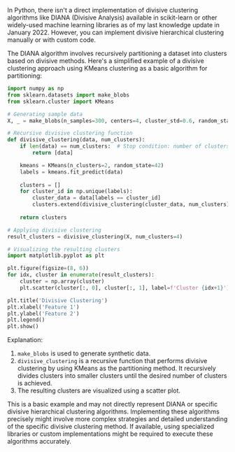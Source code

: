 In Python, there isn't a direct implementation of divisive clustering algorithms like DIANA (Divisive Analysis) available in scikit-learn or other widely-used machine learning libraries as of my last knowledge update in January 2022. However, you can implement divisive hierarchical clustering manually or with custom code.

The DIANA algorithm involves recursively partitioning a dataset into clusters based on divisive methods. Here's a simplified example of a divisive clustering approach using KMeans clustering as a basic algorithm for partitioning:

```python
import numpy as np
from sklearn.datasets import make_blobs
from sklearn.cluster import KMeans

# Generating sample data
X, _ = make_blobs(n_samples=300, centers=4, cluster_std=0.6, random_state=0)

# Recursive divisive clustering function
def divisive_clustering(data, num_clusters):
    if len(data) == num_clusters:  # Stop condition: number of clusters reached
        return [data]

    kmeans = KMeans(n_clusters=2, random_state=42)
    labels = kmeans.fit_predict(data)
    
    clusters = []
    for cluster_id in np.unique(labels):
        cluster_data = data[labels == cluster_id]
        clusters.extend(divisive_clustering(cluster_data, num_clusters))
    
    return clusters

# Applying divisive clustering
result_clusters = divisive_clustering(X, num_clusters=4)

# Visualizing the resulting clusters
import matplotlib.pyplot as plt

plt.figure(figsize=(8, 6))
for idx, cluster in enumerate(result_clusters):
    cluster = np.array(cluster)
    plt.scatter(cluster[:, 0], cluster[:, 1], label=f'Cluster {idx+1}')

plt.title('Divisive Clustering')
plt.xlabel('Feature 1')
plt.ylabel('Feature 2')
plt.legend()
plt.show()
```

Explanation:

1. `make_blobs` is used to generate synthetic data.
2. `divisive_clustering` is a recursive function that performs divisive clustering by using KMeans as the partitioning method. It recursively divides clusters into smaller clusters until the desired number of clusters is achieved.
3. The resulting clusters are visualized using a scatter plot.

This is a basic example and may not directly represent DIANA or specific divisive hierarchical clustering algorithms. Implementing these algorithms precisely might involve more complex strategies and detailed understanding of the specific divisive clustering method. If available, using specialized libraries or custom implementations might be required to execute these algorithms accurately.